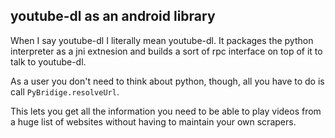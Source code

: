 youtube-dl as an android library
---

When I say youtube-dl I literally mean youtube-dl. It packages the python interpreter as a jni extnesion and builds a sort of rpc interface on top of it to talk to youtube-dl.

As a user you don't need to think about python, though, all you have to do is call `PyBridige.resolveUrl`.

This lets you get all the information you need to be able to play videos from a huge list of websites without having to maintain your own scrapers.
